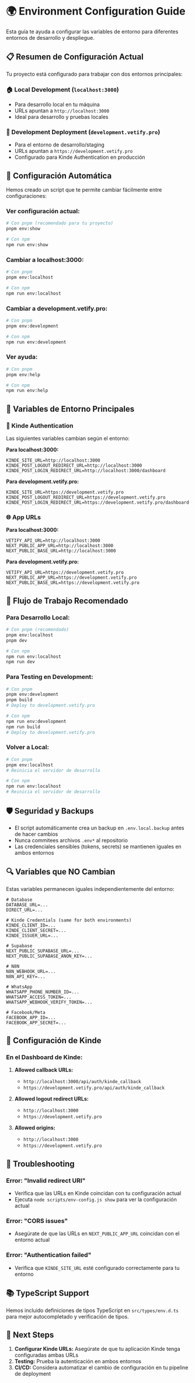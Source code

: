 # 🌍 Environment Configuration Guide

Esta guía te ayuda a configurar las variables de entorno para diferentes entornos de desarrollo y despliegue.

## 📋 Resumen de Configuración Actual

Tu proyecto está configurado para trabajar con dos entornos principales:

### 🏠 Local Development (`localhost:3000`)
- Para desarrollo local en tu máquina
- URLs apuntan a `http://localhost:3000`
- Ideal para desarrollo y pruebas locales

### 🚀 Development Deployment (`development.vetify.pro`)
- Para el entorno de desarrollo/staging
- URLs apuntan a `https://development.vetify.pro`
- Configurado para Kinde Authentication en producción

## 🔧 Configuración Automática

Hemos creado un script que te permite cambiar fácilmente entre configuraciones:

### Ver configuración actual:
```bash
# Con pnpm (recomendado para tu proyecto)
pnpm env:show

# Con npm
npm run env:show
```

### Cambiar a localhost:3000:
```bash
# Con pnpm
pnpm env:localhost

# Con npm
npm run env:localhost
```

### Cambiar a development.vetify.pro:
```bash
# Con pnpm
pnpm env:development

# Con npm
npm run env:development
```

### Ver ayuda:
```bash
# Con pnpm
pnpm env:help

# Con npm
npm run env:help
```

## 📝 Variables de Entorno Principales

### 🔐 Kinde Authentication
Las siguientes variables cambian según el entorno:

**Para localhost:3000:**
```env
KINDE_SITE_URL=http://localhost:3000
KINDE_POST_LOGOUT_REDIRECT_URL=http://localhost:3000
KINDE_POST_LOGIN_REDIRECT_URL=http://localhost:3000/dashboard
```

**Para development.vetify.pro:**
```env
KINDE_SITE_URL=https://development.vetify.pro
KINDE_POST_LOGOUT_REDIRECT_URL=https://development.vetify.pro
KINDE_POST_LOGIN_REDIRECT_URL=https://development.vetify.pro/dashboard
```

### 🌐 App URLs
**Para localhost:3000:**
```env
VETIFY_API_URL=http://localhost:3000
NEXT_PUBLIC_APP_URL=http://localhost:3000
NEXT_PUBLIC_BASE_URL=http://localhost:3000
```

**Para development.vetify.pro:**
```env
VETIFY_API_URL=https://development.vetify.pro
NEXT_PUBLIC_APP_URL=https://development.vetify.pro
NEXT_PUBLIC_BASE_URL=https://development.vetify.pro
```

## 🔄 Flujo de Trabajo Recomendado

### Para Desarrollo Local:
```bash
# Con pnpm (recomendado)
pnpm env:localhost
pnpm dev

# Con npm
npm run env:localhost
npm run dev
```

### Para Testing en Development:
```bash
# Con pnpm
pnpm env:development
pnpm build
# Deploy to development.vetify.pro

# Con npm
npm run env:development
npm run build
# Deploy to development.vetify.pro
```

### Volver a Local:
```bash
# Con pnpm
pnpm env:localhost
# Reinicia el servidor de desarrollo

# Con npm
npm run env:localhost
# Reinicia el servidor de desarrollo
```

## 🛡️ Seguridad y Backups

- El script automáticamente crea un backup en `.env.local.backup` antes de hacer cambios
- Nunca commitees archivos `.env*` al repositorio
- Las credenciales sensibles (tokens, secrets) se mantienen iguales en ambos entornos

## 🔍 Variables que NO Cambian

Estas variables permanecen iguales independientemente del entorno:

```env
# Database
DATABASE_URL=...
DIRECT_URL=...

# Kinde Credentials (same for both environments)
KINDE_CLIENT_ID=...
KINDE_CLIENT_SECRET=...
KINDE_ISSUER_URL=...

# Supabase
NEXT_PUBLIC_SUPABASE_URL=...
NEXT_PUBLIC_SUPABASE_ANON_KEY=...

# N8N
N8N_WEBHOOK_URL=...
N8N_API_KEY=...

# WhatsApp
WHATSAPP_PHONE_NUMBER_ID=...
WHATSAPP_ACCESS_TOKEN=...
WHATSAPP_WEBHOOK_VERIFY_TOKEN=...

# Facebook/Meta
FACEBOOK_APP_ID=...
FACEBOOK_APP_SECRET=...
```

## 🚨 Configuración de Kinde

### En el Dashboard de Kinde:

1. **Allowed callback URLs:**
   - `http://localhost:3000/api/auth/kinde_callback`
   - `https://development.vetify.pro/api/auth/kinde_callback`

2. **Allowed logout redirect URLs:**
   - `http://localhost:3000`
   - `https://development.vetify.pro`

3. **Allowed origins:**
   - `http://localhost:3000`
   - `https://development.vetify.pro`

## 🔧 Troubleshooting

### Error: "Invalid redirect URI"
- Verifica que las URLs en Kinde coincidan con tu configuración actual
- Ejecuta `node scripts/env-config.js show` para ver la configuración actual

### Error: "CORS issues"
- Asegúrate de que las URLs en `NEXT_PUBLIC_APP_URL` coincidan con el entorno actual

### Error: "Authentication failed"
- Verifica que `KINDE_SITE_URL` esté configurado correctamente para tu entorno

## 📚 TypeScript Support

Hemos incluido definiciones de tipos TypeScript en `src/types/env.d.ts` para mejor autocompletado y verificación de tipos.

## 🎯 Next Steps

1. **Configurar Kinde URLs:** Asegúrate de que tu aplicación Kinde tenga configuradas ambas URLs
2. **Testing:** Prueba la autenticación en ambos entornos
3. **CI/CD:** Considera automatizar el cambio de configuración en tu pipeline de deployment 